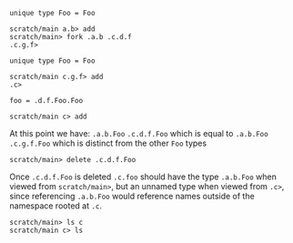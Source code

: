 ```unison
unique type Foo = Foo
```

```ucm
scratch/main a.b> add
scratch/main> fork .a.b .c.d.f
.c.g.f>
```

```unison
unique type Foo = Foo
```

```ucm
scratch/main c.g.f> add
.c>
```

```unison
foo = .d.f.Foo.Foo
```

```ucm
scratch/main c> add
```

At this point we have:
`.a.b.Foo`
`.c.d.f.Foo` which is equal to `.a.b.Foo`
`.c.g.f.Foo` which is distinct from the other `Foo` types

```ucm
scratch/main> delete .c.d.f.Foo
```
Once `.c.d.f.Foo` is deleted `.c.foo` should have the type `.a.b.Foo`
when viewed from `scratch/main>`, but an unnamed type when viewed from `.c>`,
since referencing `.a.b.Foo` would reference names outside of the
namespace rooted at `.c`.

```ucm
scratch/main> ls c
scratch/main c> ls
```
